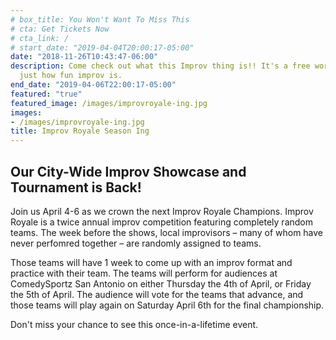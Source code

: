 ```yaml
---
# box_title: You Won't Want To Miss This
# cta: Get Tickets Now
# cta_link: /
# start_date: "2019-04-04T20:00:17-05:00"
date: "2018-11-26T10:43:47-06:00"
description: Come check out what this Improv thing is!! It's a free workshop to see
  just how fun improv is.
end_date: "2019-04-06T22:00:17-05:00"
featured: "true"
featured_image: /images/improvroyale-ing.jpg
images:
- /images/improvroyale-ing.jpg
title: Improv Royale Season Ing
---
```


## Our City-Wide Improv Showcase and Tournament is Back!

Join us April 4-6 as we crown the next Improv Royale Champions. Improv Royale is a twice annual improv competition featuring completely random teams. The week before the shows, local improvisors – many of whom have never perfomred together – are randomly assigned to teams.

Those teams will have 1 week to come up with an improv format and practice with their team. The teams will perform for audiences at ComedySportz San Antonio on either Thursday the 4th of April, or Friday the 5th of April. The audience will vote for the teams that advance, and those teams will play again on Saturday April 6th for the final championship.

Don't miss your chance to see this once-in-a-lifetime event.
